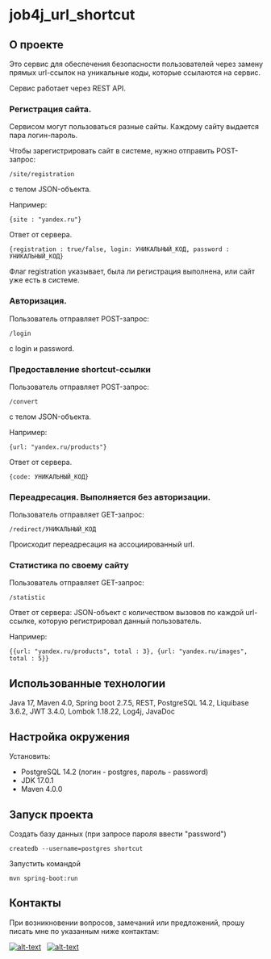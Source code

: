 # job4j_url_shortcut

## О проекте
Это сервис для обеспечения безопасности пользователей через замену прямых url-ссылок на уникальные коды, которые ссылаются на сервис.

Сервис работает через REST API.

### Регистрация сайта.
Сервисом могут пользоваться разные сайты. Каждому сайту выдается пара логин-пароль.

Чтобы зарегистрировать сайт в системе, нужно отправить POST-запрос:
```
/site/registration 
```
с телом JSON-объекта.

Например:
```
{site : "yandex.ru"}
```
Ответ от сервера.
```
{registration : true/false, login: УНИКАЛЬНЫЙ_КОД, password : УНИКАЛЬНЫЙ_КОД}
```
Флаг registration указывает, была ли регистрация выполнена, или сайт уже есть в системе.

### Авторизация.
Пользователь отправляет POST-запрос:
```
/login
```
с login и password.

### Предоставление shortcut-ссылки
Пользователь отправляет POST-запрос:
```
/convert
```
с телом JSON-объекта.

Например:
```
{url: "yandex.ru/products"}
```
Ответ от сервера.
```
{code: УНИКАЛЬНЫЙ_КОД}
```
### Переадресация. Выполняется без авторизации.

Пользователь отправляет GET-запрос:
```
/redirect/УНИКАЛЬНЫЙ_КОД
```
Происходит переадресация на ассоциированный url.

### Статистика по своему сайту

Пользователь отправляет GET-запрос:
```
/statistic
```
Ответ от сервера: JSON-объект с количеством вызовов по каждой url-ссылке, которую регистрировал данный пользователь.

Например:
```
{{url: "yandex.ru/products", total : 3}, {url: "yandex.ru/images", total : 5}}
```
## Использованные технологии
Java 17, Maven 4.0, Spring boot 2.7.5, REST, PostgreSQL 14.2, Liquibase 3.6.2, JWT 3.4.0, Lombok 1.18.22, Log4j, JavaDoc

## Настройка окружения
Установить:
- PostgreSQL 14.2 (логин - postgres, пароль - password)
- JDK 17.0.1
- Maven 4.0.0

## Запуск проекта
Создать базу данных (при запросе пароля ввести "password")
```
createdb --username=postgres shortcut
```
Запустить командой
```
mvn spring-boot:run
```
## Контакты
При возникновении вопросов, замечаний или предложений, прошу писать мне по указанным ниже контактам:

[![alt-text](https://img.shields.io/badge/-telegram-grey?style=flat&logo=telegram&logoColor=white)](https://t.me/levgross)&nbsp;&nbsp;
[![alt-text](https://img.shields.io/badge/@%20email-005FED?style=flat&logo=mail&logoColor=white)](mailto:levgross@gmail.com)&nbsp;&nbsp;